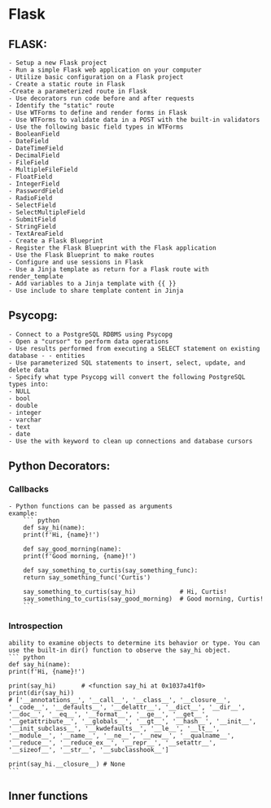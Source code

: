 # Flask

## FLASK:

    - Setup a new Flask project
    - Run a simple Flask web application on your computer
    - Utilize basic configuration on a Flask project
    - Create a static route in Flask
    -Create a parameterized route in Flask
    - Use decorators run code before and after requests
    - Identify the "static" route
    - Use WTForms to define and render forms in Flask
    - Use WTForms to validate data in a POST with the built-in validators
    - Use the following basic field types in WTForms
    - BooleanField
    - DateField
    - DateTimeField
    - DecimalField
    - FileField
    - MultipleFileField
    - FloatField
    - IntegerField
    - PasswordField
    - RadioField
    - SelectField
    - SelectMultipleField
    - SubmitField
    - StringField
    - TextAreaField
    - Create a Flask Blueprint
    - Register the Flask Blueprint with the Flask application
    - Use the Flask Blueprint to make routes
    - Configure and use sessions in Flask
    - Use a Jinja template as return for a Flask route with render_template
    - Add variables to a Jinja template with {{ }}
    - Use include to share template content in Jinja

## Psycopg:

    - Connect to a PostgreSQL RDBMS using Psycopg
    - Open a "cursor" to perform data operations
    - Use results performed from executing a SELECT statement on existing database - - entities
    - Use parameterized SQL statements to insert, select, update, and delete data
    - Specify what type Psycopg will convert the following PostgreSQL types into:
    - NULL
    - bool
    - double
    - integer
    - varchar
    - text
    - date
    - Use the with keyword to clean up connections and database cursors

## Python Decorators:

### Callbacks
    - Python functions can be passed as arguments
    example: 
        ``` python
        def say_hi(name):
        print(f'Hi, {name}!')

        def say_good_morning(name):
        print(f'Good morning, {name}!')

        def say_something_to_curtis(say_something_func):
        return say_something_func('Curtis')

        say_something_to_curtis(say_hi)            # Hi, Curtis!
        say_something_to_curtis(say_good_morning)  # Good morning, Curtis!
        ```

### Introspection

    ability to examine objects to determine its behavior or type. You can use the built-in dir() function to observe the say_hi object.
    ``` python 
    def say_hi(name):
    print(f'Hi, {name}!')

    print(say_hi)       # <function say_hi at 0x1037a41f0>
    print(dir(say_hi))
    # ['__annotations__', '__call__', '__class__', '__closure__', '__code__', '__defaults__', '__delattr__', '__dict__', '__dir__', '__doc__', '__eq__', '__format__', '__ge__', '__get__', '__getattribute__', '__globals__', '__gt__', '__hash__', '__init__', '__init_subclass__', '__kwdefaults__', '__le__', '__lt__', '__module__', '__name__', '__ne__', '__new__', '__qualname__', '__reduce__', '__reduce_ex__', '__repr__', '__setattr__', '__sizeof__', '__str__', '__subclasshook__']

    print(say_hi.__closure__) # None
    ```

## Inner functions
